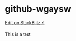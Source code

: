 # github-wgaysw

[Edit on StackBlitz ⚡️](https://stackblitz.com/edit/github-wgaysw)


This is a test

